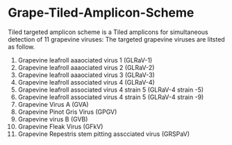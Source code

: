 # Grape-Tiled-Amplicon-Scheme
Tiled targeted amplicon scheme is a Tiled amplicons for simultaneous detection of 11 grapevine viruses:
The targeted grapevine viruses are litsted as follow.
1. Grapevine leafroll aaaociated virus 1 (GLRaV-1)
2. Grapevine leafroll aaaociated virus 2 (GLRaV-2)
3. Grapevine leafroll aaaociated virus 3 (GLRaV-3)
4. Grapevine leafroll associated virus 4 (GLRaV-4)
5. Grapevine leafroll associated virus 4 strain 5 (GLRaV-4 strain -5)
6. Grapevine leafroll associated virus 4 strain 5 (GLRaV-4 strain -9)
7. Grapevine Virus A (GVA)
8. Grapevine Pinot Gris Virus (GPGV)
9. Grapevine virus B (GVB)
10. Grapevine Fleak Virus (GFkV)
11. Grapevine Repestris stem pitting asscciated virus (GRSPaV)

